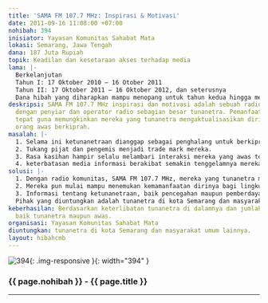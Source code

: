 ```yaml
---
title: 'SAMA FM 107.7 MHz: Inspirasi & Motivasi'
date: 2011-09-16 11:08:00 +07:00
nohibah: 394
inisiator: Yayasan Komunitas Sahabat Mata
lokasi: Semarang, Jawa Tengah
dana: 187 Juta Rupiah
topik: Keadilan dan kesetaraan akses terhadap media
lama: |-
  Berkelanjutan
  Tahun I: 17 Oktober 2010 – 16 Otober 2011
  Tahun II: 17 Oktober 2011 – 16 Oktober 2012, dan seterusnya
  Dana hibah yang diharapkan mampu menopang untuk tahun kedua hingga menjadi dasar yang cukup kuat untuk tahun-tahun berikutnya.
deskripsi: SAMA FM 107.7 MHz inspirasi dan motivasi adalah sebuah radio komunitas
  dengan penyiar dan operator radio sebagian besar tunanetra. Pemanfaatan teknologi
  tepat guna memungkinkan mereka yang tunanetra mengaktualisasikan diri sebagaimana
  orang awas berkiprah.
masalah: |-
  1. Selama ini ketunanetraan dianggap sebagai penghalang untuk berkiprah dalam banyak bidang yang berakibat menjadi terbatasnya ruang bagi mereka untuk mengaktualisasikan diri.
  2. Tukang pijat dan pengemis menjadi trade mark mereka.
  3. Rasa kasihan hampir selalu melambari interaksi mereka yang awas terhadap tunanetra.
  4. keterbatasan media informasi berakibat semakin tenggelamnya mereka dalam keterpinggirannya.
solusi: |-
  1. Dengan radio komunitas, SAMA FM 107.7 MHz, mereka yang tunanetra mulai bisa mensetarakan diri mereka dengan orang awas.
  2. Mereka pun mulai mampu menemukan kemamanfaatan dirinya bagi lingkungan sekitar dengan lebih variatif.
  3. Informasi tentang ketunanetraan, baik pencegahan maupun pemberdayaannya, semakin memudahkan masyarakat luas untuk memperolehnya.
  Pihak yang diuntungkan adalah tunanetra di kota Semarang dan masyarakat umum lainnya.
keberhasilan: Berdasarkan keterlibatan tunanetra di dalamnya dan jumlah pendengar,
  baik tunanetra maupun awas.
organisasi: Yayasan Komunitas Sahabat Mata
diuntungkan: tunanetra di kota Semarang dan masyarakat umum lainnya.
layout: hibahcmb
---
```


![394](/static/img/hibahcmb/394.png){: .img-responsive }{: width="394" }

### {{ page.nohibah }} - {{ page.title }}

---
